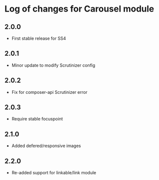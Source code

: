 # Log of changes for Carousel module

## 2.0.0

* First stable release for SS4

## 2.0.1

* Minor update to modify Scrutinizer config

## 2.0.2

* Fix for composer-api Scrutinizer error

## 2.0.3

* Require stable focuspoint

## 2.1.0

* Added defered/responsive images

## 2.2.0

* Re-added support for linkable/link module